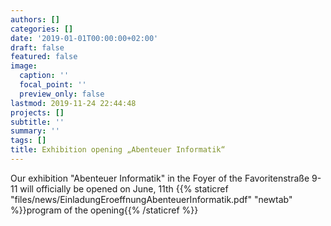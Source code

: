 ```yaml
---
authors: []
categories: []
date: '2019-01-01T00:00:00+02:00'
draft: false
featured: false
image:
  caption: ''
  focal_point: ''
  preview_only: false
lastmod: 2019-11-24 22:44:48
projects: []
subtitle: ''
summary: ''
tags: []
title: Exhibition opening „Abenteuer Informatik“
---
```


Our exhibition "Abenteuer Informatik" in the Foyer of the Favoritenstraße 9-11 will officially be opened on June, 11th 
{{% staticref "files/news/EinladungEroeffnungAbenteuerInformatik.pdf" "newtab" %}}program of the opening{{% /staticref %}}
